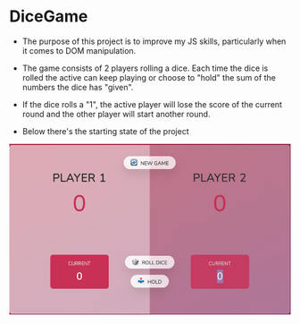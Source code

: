 # DiceGame

* The purpose of this project is to improve my JS skills, particularly when it comes to DOM manipulation.

* The game consists of 2 players rolling a dice. Each time the dice is rolled the active can keep playing or choose to "hold" the sum of the numbers the dice has "given".

* If the dice rolls a "1", the active player will lose the score of the current round and the other player will start another round.

* Below there's the starting state of the project

![DiceGame](projectGame.png)